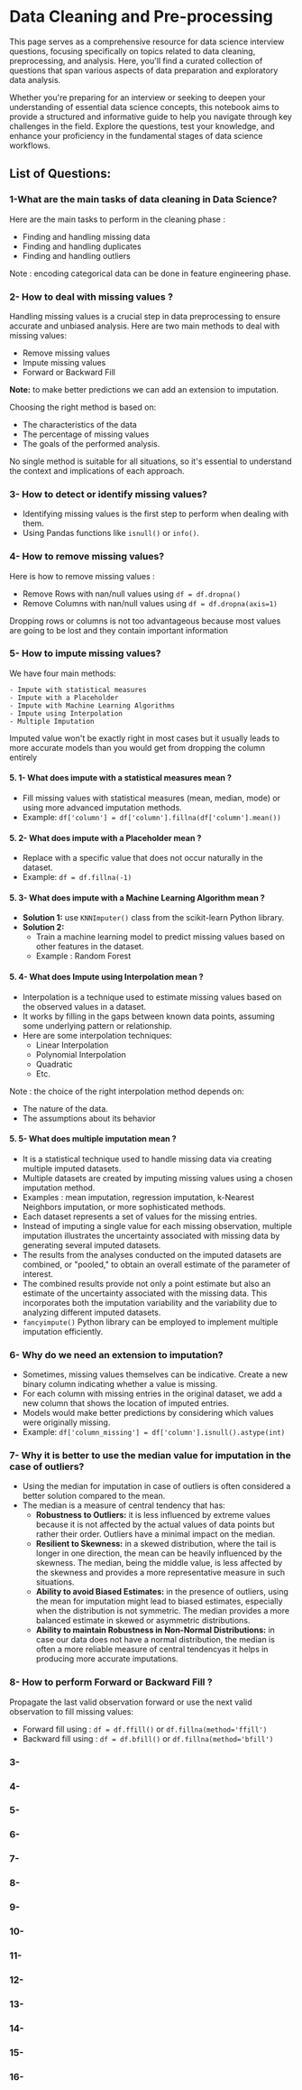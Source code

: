 # Data Cleaning and Pre-processing 
This page serves as a comprehensive resource for data science interview questions, focusing specifically on topics related to data cleaning, preprocessing, and analysis. Here, you'll find a curated collection of questions that span various aspects of data preparation and exploratory data analysis. 

Whether you're preparing for an interview or seeking to deepen your understanding of essential data science concepts, this notebook aims to provide a structured and informative guide to help you navigate through key challenges in the field.
Explore the questions, test your knowledge, and enhance your proficiency in the fundamental stages of data science workflows.
## List of Questions:
### 1-What are the main tasks of data cleaning in Data Science?
Here are the main tasks to perform in the cleaning phase :
- Finding and handling missing data
- Finding and handling duplicates
- Finding and handling outliers
  
Note : encoding categorical data can be done in feature engineering phase. 
### 2- How to deal with missing values ?

Handling missing values is a crucial step in data preprocessing to ensure accurate and unbiased analysis. Here are two main methods to deal with missing values: 
- Remove missing values 
- Impute missing values 
- Forward or Backward Fill


**Note:** to make better predictions we can add an extension to imputation.

Choosing the right method is based on:
- The characteristics of the data
- The percentage of missing values
- The goals of the performed analysis.

No single method is suitable for all situations, so it's essential to understand the context and implications of each approach.

### 3- How to detect or identify missing values? 
- Identifying missing values is the first step to perform when dealing with them. 
- Using Pandas functions like `isnull()` or `info()`.

### 4- How to remove missing values? 

Here is how to remove missing values :
- Remove Rows with nan/null values using `df = df.dropna()`
- Remove Columns with nan/null values using `df = df.dropna(axis=1)`

Dropping rows or columns is not too advantageous because most values are going to be lost and they contain important information

### 5- How to impute missing values? 

We have four main methods:

    - Impute with statistical measures
    - Impute with a Placeholder 
    - Impute with Machine Learning Algorithms
    - Impute using Interpolation
    - Multiple Imputation
Imputed value won't be exactly right in most cases but it usually leads to more accurate models than you would get from dropping the column entirely  
    
#### 5. 1- What does impute with a statistical measures mean ? 
- Fill missing values with statistical measures (mean, median, mode) or using more advanced imputation methods.
- Example: `df['column'] = df['column'].fillna(df['column'].mean())`
    
#### 5. 2- What does impute with a Placeholder mean ? 
- Replace with a specific value that does not occur naturally in the dataset. 
- Example: `df = df.fillna(-1)`

#### 5. 3- What does impute with a Machine Learning Algorithm mean ?    
- **Solution 1:**  use `KNNImputer()` class from the scikit-learn Python library.
- **Solution 2:**
    - Train a machine learning model to predict missing values based on other features in the dataset.
    - Example : Random Forest 
#### 5. 4- What does Impute using Interpolation mean ?
- Interpolation is a technique used to estimate missing values based on the observed values in a dataset.
- It works by filling in the gaps between known data points, assuming some underlying pattern or relationship.
- Here are some interpolation techniques:
    - Linear Interpolation 
    - Polynomial Interpolation
    - Quadratic 
    - Etc.

Note : the choice of the right interpolation method depends on:
- The nature of the data.
- The assumptions about its behavior
#### 5. 5- What does multiple imputation mean ? 
- It is a statistical technique used to handle missing data via creating multiple imputed datasets. 
- Multiple datasets are created by imputing missing values using a chosen imputation method. 
- Examples : mean imputation, regression imputation, k-Nearest Neighbors imputation, or more sophisticated methods.
- Each dataset represents a set of values for the missing entries.
- Instead of imputing a single value for each missing observation, multiple imputation illustrates the uncertainty associated with missing data by generating several imputed datasets. 
- The results from the analyses conducted on the imputed datasets are combined, or "pooled," to obtain an overall estimate of the parameter of interest.
- The combined results provide not only a point estimate but also an estimate of the uncertainty associated with the missing data. This incorporates both the imputation variability and the variability due to analyzing different imputed datasets.
- `fancyimpute()` Python library can be employed to implement multiple imputation efficiently.

### 6- Why do we need an extension to imputation? 

- Sometimes, missing values themselves can be indicative. Create a new binary column indicating whether a value is missing. 
- For each column with missing entries in the original dataset, we add a new column that shows the location of imputed entries. 
- Models would make better predictions by considering which values were originally missing.   
- Example:  `df['column_missing'] = df['column'].isnull().astype(int)` 

### 7- Why it is better to use the median value for imputation in the case of outliers?
- Using the median for imputation in case of outliers is often considered a better solution compared to the mean.
- The median is a measure of central tendency that has: 
    - **Robustness to Outliers:** it is less influenced by extreme values because it is not affected by the actual values of data points but rather their order. Outliers have a minimal impact on the median.
    - **Resilient to Skewness:** in a skewed distribution, where the tail is longer in one direction, the mean can be heavily influenced by the skewness. The median, being the middle value, is less affected by the skewness and provides a more representative measure in such situations.
    - **Ability to avoid Biased Estimates:** in the presence of outliers, using the mean for imputation might lead to biased estimates, especially when the distribution is not symmetric. The median provides a more balanced estimate in skewed or asymmetric distributions.
    - **Ability to maintain Robustness in Non-Normal Distributions:** in case our data does not have a normal distribution, the median is often a more reliable measure of central tendencyas it helps in producing more accurate imputations.
    
### 8-  How to perform Forward or Backward Fill   ? 
Propagate the last valid observation forward or use the next valid observation to fill missing values: 

- Forward fill using : `df = df.ffill()`  or `df.fillna(method='ffill')`
- Backward fill using : `df = df.bfill()` or `df.fillna(method='bfill')`
### 3-
### 4-
### 5-
### 6-
### 7-
### 8-
### 9-
### 10-
### 11-
### 12-
### 13-
### 14-
### 15-
### 16-

